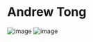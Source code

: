 # Andrew Tong

![image](https://github.com/tongandrew2/ECE444-F2023-Assignment1/assets/64707450/c65e68d5-0491-4d10-bf2f-2e342ee84cd3)
![image](https://github.com/tongandrew2/ECE444-F2023-Assignment1/assets/64707450/bfbaf537-d1df-4e39-970f-eeebbccdd3db)
